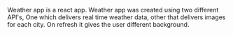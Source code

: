 Weather app is a react app.
Weather app was created using two different API's, One which delivers real time weather data, other that delivers images for each city.
On refresh it gives the user different background.
